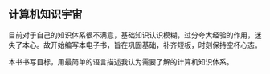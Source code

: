 ## 计算机知识宇宙

目前对于自己的知识体系很不满意，基础知识认识模糊，过分夸大经验的作用，迷失了本心。故开始编写本电子书，旨在巩固基础，补齐短板，时刻保持空杯心态。

本书书写目标，用最简单的语言描述我认为需要了解的计算机知识体系。
